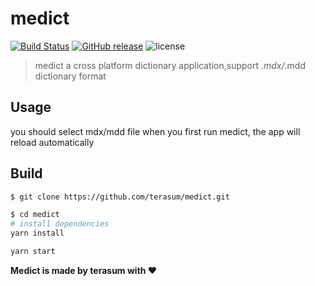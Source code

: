 # medict
[![Build Status](https://travis-ci.org/terasum/medict.svg?branch=master)](https://travis-ci.org/terasum/medict)
[![GitHub release](https://img.shields.io/github/release/terasum/medict.svg)](https://github.com/terasum/medict/releases)
![license](https://img.shields.io/github/license/terasum/medict.svg)

> medict a cross platform dictionary application,support *.mdx/*.mdd dictionary format

## Usage

you should select mdx/mdd file when you first run medict,
the app will reload automatically

## Build

``` bash
$ git clone https://github.com/terasum/medict.git

$ cd medict
# install dependencies
yarn install

yarn start
```

**Medict is made by terasum with ❤️**
